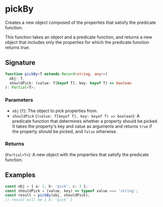 # pickBy

Creates a new object composed of the properties that satisfy the predicate function.

This function takes an object and a predicate function, and returns a new object that
includes only the properties for which the predicate function returns true.

## Signature

```typescript
function pickBy<T extends Record<string, any>>(
  obj: T,
  shouldPick: (value: T[keyof T], key: keyof T) => boolean
): Partial<T>;
```

### Parameters

- `obj` (`T`): The object to pick properties from.
- `shouldPick` (`(value: T[keyof T], key: keyof T) => boolean`): A predicate function that determines whether a property should be picked. It takes the property's key and value as arguments and returns `true` if the property should be picked, and `false` otherwise.

### Returns

(`Partial<T>`): A new object with the properties that satisfy the predicate function.

## Examples

```typescript
const obj = { a: 1, b: 'pick', c: 3 };
const shouldPick = (value, key) => typeof value === 'string';
const result = pickBy(obj, shouldPick);
// result will be { b: 'pick' }
```
